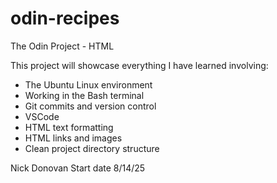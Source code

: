 # odin-recipes
The Odin Project - HTML

This project will showcase everything I have learned involving:

 - The Ubuntu Linux environment
 - Working in the Bash terminal
 - Git commits and version control
 - VSCode
 - HTML text formatting
 - HTML links and images
 - Clean project directory structure
 
Nick Donovan
Start date 8/14/25
